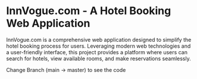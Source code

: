 # InnVogue.com - A Hotel Booking Web Application
InnVogue.com is a comprehensive web application designed to simplify the hotel booking process for users. Leveraging modern web technologies and a user-friendly interface, this project provides a platform where users can search for hotels, view available rooms, and make reservations seamlessly. 


Change Branch (main -> master) to see the code
